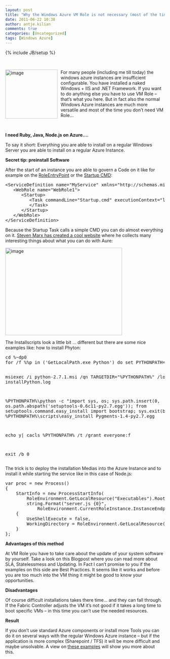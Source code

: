 ```yaml
---
layout: post
title: "Why the Windows Azure VM Role is not necessary (most of the time)"
date: 2011-06-22 10:38
author: antje.kilian
comments: true
categories: [Uncategorized]
tags: [Windows Azure]
---
```

{% include JB/setup %}
<p>&#160;</p>  <p><b></b></p>  <p><a href="http://code-inside.de/blog-in/wp-content/uploads/image158.png"><img style="background-image: none; border-bottom: 0px; border-left: 0px; margin: 0px 10px 0px 0px; padding-left: 0px; padding-right: 0px; display: inline; float: left; border-top: 0px; border-right: 0px; padding-top: 0px" title="image" border="0" alt="image" align="left" src="http://code-inside.de/blog-in/wp-content/uploads/image_thumb66.png" width="165" height="155" /></a>For many people (including me till today) the windows azure instances are insufficient configurable. You have installed a naked Windows + IIS and .NET Framework. If you want to do anything else you have to use VM Role – that’s what you here. But in fact also the normal Windows Azure instances are much more versatile and most of the time you don’t need VM Role...</p>  <p>&#160;</p><!--more--><p><b>I need Ruby, Java, Node.js on Azure.... </b></p>  <p><b></b></p>  <p>To say it short: Everything you are able to install on a regular Windows Server you are able to install on a regular Azure Instance.</p>  <p><b>Secret tip: preinstall Software</b></p>  <p><b></b></p>  <p>After the start of an instance you are able to govern a Code on it like for example on the <a href="http://msdn.microsoft.com/en-us/library/microsoft.windowsazure.serviceruntime.roleentrypoint.aspx">RoleEntryPoint</a> or the <a href="http://msdn.microsoft.com/en-us/library/gg456327.aspx">Startup CMD</a>:</p>  <div style="padding-bottom: 0px; margin: 0px; padding-left: 0px; padding-right: 0px; display: inline; float: none; padding-top: 0px" id="scid:812469c5-0cb0-4c63-8c15-c81123a09de7:4ba220bb-998f-4db1-9ae2-f300da619a0b" class="wlWriterEditableSmartContent"><pre name="code" class="c#">&lt;ServiceDefinition name="MyService" xmlns="http://schemas.microsoft.com/ServiceHosting/2008/10/ServiceDefinition"&gt;
   &lt;WebRole name="WebRole1"&gt;
      &lt;Startup&gt;
         &lt;Task commandLine="Startup.cmd" executionContext="limited" taskType="simple"&gt;
         &lt;/Task&gt;
      &lt;/Startup&gt;
   &lt;/WebRole&gt;
&lt;/ServiceDefinition&gt;</pre></div>

<p>Because the Startup Task calls a simple CMD you can do almost everything on it. <a href="http://things.smarx.com/">Steven Marx has created a cool website</a> where he collects many interesting things about what you can do with Aure:</p>

<p><img style="background-image: none; border-bottom: 0px; border-left: 0px; padding-left: 0px; padding-right: 0px; border-top: 0px; border-right: 0px; padding-top: 0px" title="image" border="0" alt="image" src="http://code-inside.de/blog/wp-content/uploads/image_thumb420.png" width="369" height="276" /></p>

<p>The Installscripts look a little bit ... different but there are some nice examples like: how to install Phyton:</p>

<div style="padding-bottom: 0px; margin: 0px; padding-left: 0px; padding-right: 0px; display: inline; float: none; padding-top: 0px" id="scid:812469c5-0cb0-4c63-8c15-c81123a09de7:b25ea570-e8ee-4070-bd60-730240fbfcd7" class="wlWriterEditableSmartContent"><pre name="code" class="c#">cd %~dp0
for /f %%p in ('GetLocalPath.exe Python') do set PYTHONPATH=%%p

msiexec /i python-2.7.1.msi /qn TARGETDIR="%PYTHONPATH%" /log installPython.log

%PYTHONPATH%\python -c "import sys, os; sys.path.insert(0, os.path.abspath('setuptools-0.6c11-py2.7.egg')); from setuptools.command.easy_install import bootstrap; sys.exit(bootstrap())"
%PYTHONPATH%\scripts\easy_install Pygments-1.4-py2.7.egg

echo y| cacls %PYTHONPATH% /t /grant everyone:f

exit /b 0</pre></div>

<p>The trick is to deploy the installation Medias into the Azure Instance and to install it while starting the service like in this case of Node.js:</p>

<div style="padding-bottom: 0px; margin: 0px; padding-left: 0px; padding-right: 0px; display: inline; float: none; padding-top: 0px" id="scid:812469c5-0cb0-4c63-8c15-c81123a09de7:c79721b4-40c8-4f51-a5d5-500ae0039afd" class="wlWriterEditableSmartContent"><pre name="code" class="c#">var proc = new Process()
{
    StartInfo = new ProcessStartInfo(
        RoleEnvironment.GetLocalResource("Executables").RootPath + @"\node.exe",
        string.Format("server.js {0}",
            RoleEnvironment.CurrentRoleInstance.InstanceEndpoints["HttpIn"].IPEndpoint.Port))
    {
        UseShellExecute = false,
        WorkingDirectory = RoleEnvironment.GetLocalResource("Executables").RootPath
    }
};</pre></div>

<p><b>Advantages of this method</b></p>

<p>At VM Role you have to take care about the update of your system software by yourself. Take a look on this Blogpost where you can read more about SLA, Statelessmess and Updating. In Fact I can’t promise to you if the examples on this side are Best Practices. It seems like it works and before you are too much into the VM thing it might be good to know your opportunities.</p>

<p><b>Disadvantages</b></p>

<p>Of course difficult installations takes there time... and they can fall through. If the Fabric Controller adjusts the VM it’s not good if it takes a long time to boot specific VMs – in this time you can’t use the needed resources. </p>

<p><b>Result</b></p>

<p>If you don’t use standard Azure components or install more Tools you can do it on several ways with the regular Windows Azure instance – but if the application is more complex (Sharepoint / TFS) it will be more difficult and maybe unsolvable. A view on <a href="http://things.smarx.com/">these examples</a> will show you more about this.</p>
